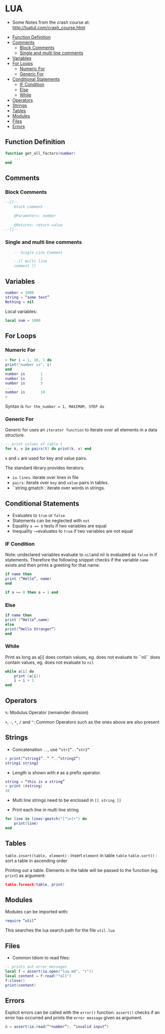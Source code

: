 # LUA
* Some Notes from the crash course at: http://luatut.com/crash_course.html

<!-- toc -->
* [Function Definition](#function-definition)
* [Comments](#comments)
  * [Block Comments](#block-comments)
  * [Single and multi line comments](#single-and-multi-line-comments)
* [Variables](#variables)
* [For Loops](#for-loops)
  * [Numeric For](#numeric-for)
  * [Generic For](#generic-for)
* [Conditional Statements](#conditional-statements)
  * [IF Condition](#if-condition)
  * [Else](#else)
  * [While](#while)
* [Operators](#operators)
* [Strings](#strings)
* [Tables](#tables)
* [Modules](#modules)
* [Files](#files)
* [Errors](#errors)

<!-- toc stop -->

## Function Definition

```lua
function get_all_factors(number)
    ...
end
```

## Comments

### Block Comments

```lua
--[[--
    block comment

    @Parameters: number
    
    @Returns: return value
--]]--
```

### Single and multi line comments

```lua
    -- Single Line Comment

    --[[ multi line
    comment ]]
```

## Variables

```lua
number = 1000
string = “some text”
Nothing = nil
```

Local variables: 

```lua
local num = 1000
```

## For Loops

### Numeric For

```lua
> for i = 1, 10, 1 do
print("number is", i)
end
number is       1
number is       2
number is       3
...
number is       10
>
```

Syntax is ``for the_number = 1, MAXIMUM, STEP do``

### Generic For

Generic for uses an ``iterator function`` to iterate over all elements in a data structure.

```lua
-- print values of table t
for k, v in pairs(t) do print(k, v) end
```

``k`` and ``v`` are used for key and value pairs. 

The standard library provides iterators: 
* ``io.lines``: iterate over lines in file
* ``pairs``: iterate over ``key`` and ``value`` pairs in tables. 
* ``string.gmatch`: iterate over words in strings. 

## Conditional Statements 
* Evaluates to ``true`` or ``false``
* Statements can be neglected with ``not``
* Equality ``a == b`` tests if two variables are equal
* Inequality ``~=``evaluates to ``true`` if two variables are not equal

### IF Condition
Note: undeclared variables evaluate to ``nil``and nil is evaluated as ``false`` in if statements.
Therefore the following snippet checks if the variable ``name`` exists and then prints a greeting
for that name. 

```lua
if name then
print (“Hello”, name)
end
```

```lua
if a == 0 then a = 1 end
```

### Else

```lua
if name then
print (“Hello”,name)
else
print(“Hello Stranger”)
end
```

### While

Print as long as a[i] does contain values, eg. does not evaluate to ´´nil´´ does contain values, eg. does not evaluate to ``nil``
```lua
while a[i] do
    print (a[i])
    i = i + 1
end
```

## Operators

``%``:
    Modulus Operator (remainder division)

``+``, ``-``, ``*``, ``/`` and ``^``:
    Common Operators such as the ones above are also present

## Strings

* Concatenation ``..``, use ``”str1”..”str2”``

```lua
> print(“string1”..” “..”string2”)
string1 string2
```

* Length is shown with ``#`` as a prefix operator.

```lua
string = “this is a string”
> print (#string)
16
```

* Multi line strings need to be enclosed in ``[[ string ]]``

* Print each line in multi line string
```lua
for line in lines:gmatch("[^\n]+") do
    print(line)
end
```

## Tables

``table.insert(table, element)`` : insert ``element`` in table ``table``
``table.sort()`` : sort a table in ascending order

Printing out a table. Elements in the table will be passed to the function (eg. ``print``) as argument: 

```lua
table.foreach(table, print)
```

## Modules 

Modules can be imported with: 

```lua
require “util”
```
This searches the lua search path for the file ``util.lua``

## Files

* Common Idiom to read files:

```lua
-- prints out error messages
local f = assert(io.open("lua.md", "r"))
local content = f:read("*all")
f:close()
print(content)
```

## Errors

Explicit errors can be called with the ``error()`` function. ``assert()`` 
checks if an error has occurred and prints the ``error message`` given as argument.

```lua
n = assert(io.read(“*number”), “invalid input”)
````
